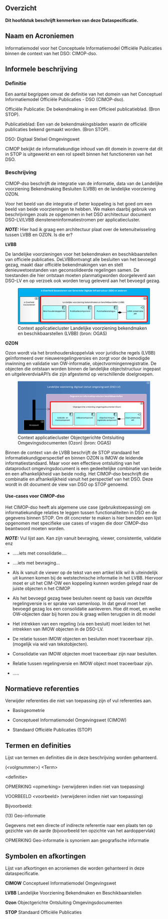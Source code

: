 Overzicht
---------

**Dit hoofdstuk beschrijft kenmerken van deze Dataspecificatie.**

Naam en Acroniemen
------------------

Informatiemodel voor het Conceptuele Informatiemodel Officiële Publicaties binnen de context van het DSO: CIMOP-dso.

Informele beschrijving
----------------------

### Definitie

Een aantal begrippen omvat de definitie van het domein van het Conceptuel Informatiemodel Officiële Publicaties - DSO (CIMOP-dso).

Officiële Publicatie: De bekendmaking in een Officieel publicatieblad. (Bron STOP).

Publicatieblad: Een van de bekendmakingsbladen waarin de officiële publicaties bekend gemaakt worden. (Bron STOP).

DSO: Digitaal Stelsel Omgevingswet

CIMOP bekijkt de informatiekundige inhoud van dit domein in zoverre dat dit in STOP is uitgewerkt en een rol speelt binnen het functioneren van het DSO.

### Beschrijving

CIMOP-dso beschrijft de integratie van de informatie, data van de Landelijke voorziening Bekendmaking Besluiten (LVBB) en de landelijke voorziening OZON.

Voor het beeld van die integratie of beter koppeling is het goed om een beeld van beide voorzieningen te hebben. We maken daarbij gebruik van beschrijvingen zoals ze opgenomen in het DSO architectuur document DSO-LV/LVBB diensteneninformatiestromen per applicatiecluster.

**_NOTE:_** Hier had ik graag een architectuur plaat over de ketenuitwisseling tussen LVBB en OZON. Is die er?

**LVBB**

De landelijke voorzieningen voor het bekendmaken en beschikbaarstellen van officiele publicaties. DeLVBBontvangt alle besluiten van het bevoegd gezag, maakt daar officiële bekendmakingen van en stelt denieuwetoestanden van geconsolideerde regelingen samen. De toestanden die hier ontstaan moeten planmatigworden doorgeleverd aan DSO-LV en op verzoek ook worden terug geleverd aan het bevoegd gezag.


<figure id="Figuur_1">
<img src="docs/media/LVBB-architectuur.png" alt="">
<figcaption>Context applicatiecluster Landelijke voorziening bekendmaken en beschikbaarstellen (LVBB) (bron: OGAS)</figcaption>
</figure>

**OZON**

Ozon wordt via het bronhouderskoppelvlak voor juridische regels (LVBB) geïnformeerd over nieuweregelingversies en zorgt voor de benodigde inwinning en validatie van OW-informatie, objectvormingenregistratie. De objecten die ontstaan worden binnen de landelijke objectstructuur ingepast en uitgeleverdviaAPI’s die zijn afgestemd op verschillende doelgroepen.


<figure id="Figuur_2">
<img src="docs/media/OZON-architectuur.png" alt="">
<figcaption>Context applicatiecluster Objectgerichte Ontsluiting Omgevingsdocumenten (Ozon) (bron: OGAS)</figcaption>
</figure>


Binnen de context van de LVBB beschrijft de STOP standaard het informatiekundigperspectief en binnen OZON is IMOW de leidende informatiestandaard. Maar voor een effectieve ontsluiting van het dataproduct omgevingsdocument is een gedeeltelijke combinatie van beide en een afhankelijkheid van beide nodig. Het CIMOP-dso beschrijft die combinatie en afhankelijkheid vanuit het perspectief van het DSO. Deze wordt in dit document de view van DSO op STOP genoemd.

#### Use-cases voor CIMOP-dso

Het CIMOP-dso heeft als algemene use case (gebruikstoepassing) om informatiekundige relaties te leggen tussen functionaliteiten in DSO en de gegevens binnen STOP. Om dit concreter te maken is hier beneden een lijst opgenomen met specifieke use cases of vragen die door CIMOP-dso beantwoord moeten worden.

**_NOTE:_** Vul lijst aan. Kan zijn vanuit bevraging, viewer, consistentie, validatie enz

- .....iets met consolidatie....
- ....iets met bevraging...
- Als ik vanuit de viewer op de tekst van een artikel klik wil ik uiteindelijk uit kunnen komen bij de wetstechnische informatie in het LVBB. Hiervoor moet er uit het CIM-OW een koppeling kunnen worden gelegd naar de juiste objecten n het CIMOP 
- Als het bevoegd gezag twee besluiten neemt op basis van dezelfde regelingversie is er sprake van samenloop. In dat geval moet het bevoegd gezag los een consolidatie aanleveren. Hoe dit moet, en welke OW-objecten daar bij horen zou ik graag willen terugzien in dit model

- Het intrekken van een regeling (via een besluit) moet leiden tot het intrekken van IMOW objecten in de DSO-LV.
- De relatie tussen IMOW objecten en besluiten moet traceerbaar zijn. (mogelijk via wid van tekstobjecten).
- Consolidatie van IMOW objecten moet traceerbaar zijn naar besluiten.
- Relatie tussen regelingversie en IMOW object moet traceerbaar zijn.
- .....


Normatieve referenties
----------------------

Verwijder referenties die niet van toepassing zijn of vul referenties aan.

-	Basisgeometrie

-   Conceptueel Informatiemodel Omgevingswet (CIMOW)

-   Standaard Officiële Publicaties (STOP)



Termen en definities
--------------------

Lijst van termen en definities die in deze beschrijving worden gehanteerd.

(\<volgnummer\>) \<Term\>

\<definitie\>

OPMERKING \<opmerking\> (verwijderen indien niet van toepassing)

VOORBEELD \<voorbeeld\> (verwijderen indien niet van toepassing)

Bijvoorbeeld:

(13) Geo-informatie

Gegevens met een directe of indirecte referentie naar een plaats ten op gezichte
van de aarde (bijvoorbeeld ten opzichte van het aardoppervlak)

OPMERKING Geo-informatie is synoniem aan geografische informatie

Symbolen en afkortingen
-----------------------

Lijst van afkortingen en acroniemen die worden gehanteerd in deze
dataspecificatie.

**CIMOW** Conceptueel Informatiemodel Omgevingswet

**LVBB** Landelijke Voorziening Bekendmaken en Beschikbaarstellen

**Ozon** Objectgerichte Ontsluiting Omgevingsdocumenten

**STOP** Standaard Officiële Publicaties


